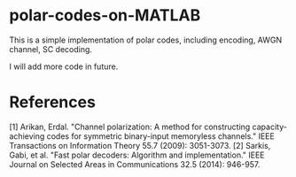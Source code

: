 # polar-codes-on-MATLAB

This is a simple implementation of polar codes, including encoding, AWGN channel, SC decoding.

I will add more code in future.

# References
[1]	Arikan, Erdal. "Channel polarization: A method for constructing capacity-achieving codes for symmetric binary-input memoryless channels." IEEE Transactions on Information Theory 55.7 (2009): 3051-3073.
[2]	Sarkis, Gabi, et al. "Fast polar decoders: Algorithm and implementation." IEEE Journal on Selected Areas in Communications 32.5 (2014): 946-957.
